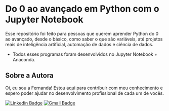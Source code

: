 # Do 0 ao avançado em Python com o Jupyter Notebook
Esse repositório foi feito para pessoas que querem aprender Python do 0 ao avançado, desde o básico, como saber o que são variáveis, até projetos reais de inteligência artificial, automação de dados e ciência de dados. 
- Todos esses programas foram desenvolvidos no Jupyter Notebook + Anaconda.

## Sobre a Autora
Oi, eu sou a Fernanda! Estou aqui para contribuir com meu conhecimento e espero poder ajudar no desenvolvimento profissional de cada um de vocês.

[![Linkedin Badge](https://img.shields.io/badge/-Fernanda_Maki_Hirose-blue?style=flat-square&logo=Linkedin&logoColor=white&link=https://www.linkedin.com/in/fernanda-maki-hirose-801117208/)](https://www.linkedin.com/in/fernanda-maki-hirose-801117208/)  [![Gmail Badge](https://img.shields.io/badge/-femahi2020@gmail.com-c14438?style=flat-square&logo=Gmail&logoColor=white&link=mailto:femahi2020@gmail.com)](mailto:femahi2020@gmail.com)




